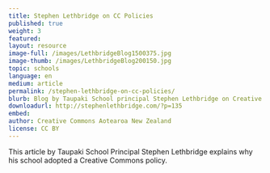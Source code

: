 ```yaml
---
title: Stephen Lethbridge on CC Policies
published: true
weight: 3
featured: 
layout: resource
image-full: /images/LethbridgeBlog1500375.jpg
image-thumb: /images/LethbridgeBlog200150.jpg
topic: schools
language: en
medium: article
permalink: /stephen-lethbridge-on-cc-policies/
blurb: Blog by Taupaki School principal Stephen Lethbridge on Creative Commons policies
downloadurl: http://stephenlethbridge.com/?p=135
embed:
author: Creative Commons Aotearoa New Zealand
license: CC BY 
---
```


This article by Taupaki School Principal Stephen Lethbridge explains why his school adopted a Creative Commons policy. 